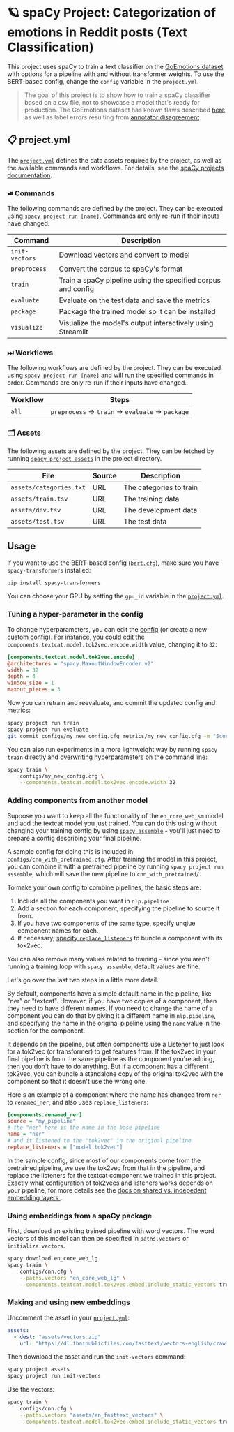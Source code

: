 <!-- SPACY PROJECT: AUTO-GENERATED DOCS START (do not remove) -->

# 🪐 spaCy Project: Categorization of emotions in Reddit posts (Text Classification)

This project uses spaCy to train a text classifier on the [GoEmotions dataset](https://github.com/google-research/google-research/tree/master/goemotions) with options for a pipeline with and without transformer weights. To use the BERT-based config, change the `config` variable in the `project.yml`. 

> The goal of this project is to show how to train a spaCy classifier based on a csv file, not to showcase a model that's ready for production. The GoEmotions dataset has known flaws described [here](https://github.com/google-research/google-research/tree/master/goemotions#disclaimer) as well as label errors resulting from [annotator disagreement](https://www.youtube.com/watch?v=khZ5-AN-n2Y).


## 📋 project.yml

The [`project.yml`](project.yml) defines the data assets required by the
project, as well as the available commands and workflows. For details, see the
[spaCy projects documentation](https://spacy.io/usage/projects).

### ⏯ Commands

The following commands are defined by the project. They
can be executed using [`spacy project run [name]`](https://spacy.io/api/cli#project-run).
Commands are only re-run if their inputs have changed.

| Command | Description |
| --- | --- |
| `init-vectors` | Download vectors and convert to model |
| `preprocess` | Convert the corpus to spaCy's format |
| `train` | Train a spaCy pipeline using the specified corpus and config |
| `evaluate` | Evaluate on the test data and save the metrics |
| `package` | Package the trained model so it can be installed |
| `visualize` | Visualize the model's output interactively using Streamlit |

### ⏭ Workflows

The following workflows are defined by the project. They
can be executed using [`spacy project run [name]`](https://spacy.io/api/cli#project-run)
and will run the specified commands in order. Commands are only re-run if their
inputs have changed.

| Workflow | Steps |
| --- | --- |
| `all` | `preprocess` &rarr; `train` &rarr; `evaluate` &rarr; `package` |

### 🗂 Assets

The following assets are defined by the project. They can
be fetched by running [`spacy project assets`](https://spacy.io/api/cli#project-assets)
in the project directory.

| File | Source | Description |
| --- | --- | --- |
| `assets/categories.txt` | URL | The categories to train |
| `assets/train.tsv` | URL | The training data |
| `assets/dev.tsv` | URL | The development data |
| `assets/test.tsv` | URL | The test data |

<!-- SPACY PROJECT: AUTO-GENERATED DOCS END (do not remove) -->

## Usage

If you want to use the BERT-based config ([`bert.cfg`](configs/bert.cfg)), make
sure you have `spacy-transformers` installed:

```
pip install spacy-transformers
```

You can choose your GPU by setting the `gpu_id` variable in the
[`project.yml`](project.yml).

### Tuning a hyper-parameter in the config

To change hyperparameters, you can edit the [config](configs) (or create a new
custom config). For instance, you could edit the
`components.textcat.model.tok2vec.encode.width` value, changing it to `32`:

```ini
[components.textcat.model.tok2vec.encode]
@architectures = "spacy.MaxoutWindowEncoder.v2"
width = 32
depth = 4
window_size = 1
maxout_pieces = 3
```

Now you can retrain and reevaluate, and commit the updated config and metrics:

```bash
spacy project run train
spacy project run evaluate
git commit configs/my_new_config.cfg metrics/my_new_config.cfg -m "Scores TODO%"
```

You can also run experiments in a more lightweight way by running `spacy train`
directly and
[overwriting](https://spacy.io/usage/training#config-overrides)
hyperparameters on the command line:

```bash
spacy train \
    configs/my_new_config.cfg \
    --components.textcat.model.tok2vec.encode.width 32
```

### Adding components from another model

Suppose you want to keep all the functionality of the `en_core_web_sm` model
and add the textcat model you just trained. You can do this using without
changing your training config by using [`spacy
assemble`](https://spacy.io/api/cli#assemble) - you'll just need to prepare a
config describing your final pipeline.

A sample config for doing this is included in
`configs/cnn_with_pretrained.cfg`. After training the model in this project,
you can combine it with a pretrained pipeline by running `spacy project run
assemble`, which will save the new pipeline to `cnn_with_pretrained/`. 

To make your own config to combine pipelines, the basic steps are:

1. Include all the components you want in `nlp.pipeline`
2. Add a section for each component, specifying the pipeline to source it from.
3. If you have two components of the same type, specify unqiue component names for each.
4. If necessary, [specify `replace_listeners`](https://spacy.io/api/language#replace_listeners) to bundle a component with its tok2vec.

You can also remove many values related to training - since you aren't running
a training loop with `spacy assemble`, default values are fine.

Let's go over the last two steps in a little more detail.

By default, components have a simple default name in the pipeline, like "ner"
or "textcat". However, if you have two copies of a component, then they need to
have different names. If you need to change the name of a component you can do
that by giving it a different name in `nlp.pipeline`, and specifying the name
in the original pipeline using the `name` value in the section for the
component.

It depends on the pipeline, but often components use a Listener to just look
for a tok2vec (or transformer) to get features from. If the tok2vec in your
final pipeline is from the same pipeline as the component you're adding, then
you don't have to do anything. But if a component has a different tok2vec, you
can bundle a standalone copy of the original tok2vec with the component so that it doesn't use the wrong one.

Here's an example of a component where the name has changed from `ner` to `renamed_ner`, and also uses `replace_listeners`:

```ini
[components.renamed_ner]
source = "my_pipeline"
# the "ner" here is the name in the base pipeline
name = "ner"
# and it listened to the "tok2vec" in the original pipeline
replace_listeners = ["model.tok2vec"]
```

In the sample config, since most of our components come from the pretrained
pipeline, we use the tok2vec from that in the pipeline, and replace the
listeners for the textcat component we trained in this project. Exactly what
configuration of tok2vecs and listeners works depends on your pipeline, for
more details see the [docs on shared vs. indepedent embedding layers
](https://spacy.io/usage/embeddings-transformers#embedding-layers).

### Using embeddings from a spaCy package

First, download an existing trained pipeline with word vectors.
The word vectors of this model can then be specified in `paths.vectors`
or `initialize.vectors`.

```bash
spacy download en_core_web_lg
spacy train \
    configs/cnn.cfg \
    --paths.vectors "en_core_web_lg" \
    --components.textcat.model.tok2vec.embed.include_static_vectors true
```

### Making and using new embeddings

Uncomment the asset in your [`project.yml`](project.yml):

```yaml
assets:
  - dest: "assets/vectors.zip"
    url: "https://dl.fbaipublicfiles.com/fasttext/vectors-english/crawl-300d-2M.vec.zip"
```

Then download the asset and run the `init-vectors` command:

```bash
spacy project assets
spacy project run init-vectors
```

Use the vectors:

```bash
spacy train \
    configs/cnn.cfg \
    --paths.vectors "assets/en_fasttext_vectors" \
    --components.textcat.model.tok2vec.embed.include_static_vectors true
```
